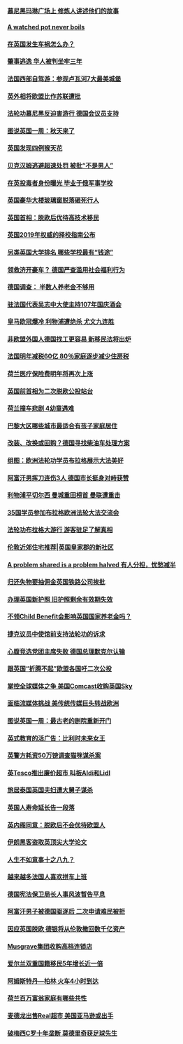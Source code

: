#### [慕尼黑玛琳广场上 修炼人讲述他们的故事](../pages/nsc974/n10762990.md?t=10070331) 

#### [A watched pot never boils](../pages/nsc974/n10763822.md?t=10070331) 

#### [在英国发生车祸怎么办？](../pages/nsc974/n10763811.md?t=10070331) 

#### [肇事逃逸 华人被判坐牢三年](../pages/nsc974/n10763799.md?t=10070331) 

#### [法国西部自驾游：参观卢瓦河7大最美城堡](../pages/nsc974/n10760218.md?t=10070331) 

#### [英外相将欧盟比作苏联遭批](../pages/nsc974/n10761274.md?t=10070331) 

#### [法轮功慕尼黑反迫害游行 德国会议员支持](../pages/nsc974/n10760664.md?t=10070331) 

#### [图说英国一周：秋天来了](../pages/nsc974/n10761380.md?t=10070331) 

#### [英国发现四例猴天花](../pages/nsc974/n10761362.md?t=10070331) 

#### [贝克汉姆逃避超速处罚 被批“不是男人”](../pages/nsc974/n10761349.md?t=10070331) 

#### [在英投毒者身份曝光 毕业于俄军事学校](../pages/nsc974/n10761338.md?t=10070331) 

#### [英国豪华大楼玻璃窗脱落砸死行人](../pages/nsc974/n10761334.md?t=10070331) 

#### [英国首相：脱欧后优待高技术移民](../pages/nsc974/n10761323.md?t=10070331) 

#### [英国2019年权威的择校指南公布](../pages/nsc974/n10761253.md?t=10070331) 

#### [另类英国大学排名 哪些学校最有“钱途”](../pages/nsc974/n10760972.md?t=10070331) 

#### [领救济开豪车？ 德国严查滥用社会福利行为](../pages/nsc974/n10760730.md?t=10070331) 

#### [德国调查：  半数人养老金不够用](../pages/nsc974/n10760552.md?t=10070331) 

#### [驻法国代表吴志中大使主持107年国庆酒会](../pages/nsc974/n10760458.md?t=10070331) 

#### [皇马欧冠爆冷 利物浦遭绝杀 尤文九连胜](../pages/nsc974/n10759476.md?t=10070331) 

#### [非欧盟外国人德国找工更容易 新移民法将出炉](../pages/nsc974/n10758904.md?t=10070331) 

#### [法国明年减税60亿 80％家庭逐步减少住房税](../pages/nsc974/n10758112.md?t=10070331) 

#### [荷兰医疗保险费明年将再次上涨](../pages/nsc974/n10758614.md?t=10070331) 

#### [英国前首相为二次脱欧公投站台](../pages/nsc974/n10756382.md?t=10070331) 

#### [荷兰撞车悲剧 4幼童遇难](../pages/nsc974/n10758529.md?t=10070331) 

#### [巴黎大区哪些城市最适合有孩子家庭居住](../pages/nsc974/n10758451.md?t=10070331) 

#### [改装、改换或回购？德国寻找柴油车处理方案](../pages/nsc974/n10755781.md?t=10070331) 

#### [组图：欧洲法轮功学员布拉格展示大法美好](../pages/nsc974/n10756084.md?t=10070331) 

#### [阿富汗男挥刀连伤3人 德国市长挺身对峙获赞](../pages/nsc974/n10755624.md?t=10070331) 

#### [利物浦平切尔西 曼城重回榜首 曼联遭重击](../pages/nsc974/n10752442.md?t=10070331) 

#### [35国学员参加布拉格欧洲法轮大法交流会](../pages/nsc974/n10751371.md?t=10070331) 

#### [法轮功布拉格大游行 游客驻足了解真相](../pages/nsc974/n10749360.md?t=10070331) 

#### [伦敦近郊住宅推荐|英国皇家郡的新社区](../pages/nsc974/n10748402.md?t=10070331) 

#### [A problem shared is a problem halved 有人分担，忧愁减半](../pages/nsc974/n10748007.md?t=10070331) 

#### [归还失物要抽佣金英国铁路公司挨批](../pages/nsc974/n10747998.md?t=10070331) 

#### [办理英国新护照 旧护照剩余有效期失效](../pages/nsc974/n10747991.md?t=10070331) 

#### [不领Child Benefit会影响英国国家养老金吗？](../pages/nsc974/n10747977.md?t=10070331) 

#### [捷克议员中使馆前支持法轮功的诉求](../pages/nsc974/n10747691.md?t=10070331) 

#### [心腹竞选党团主席失败 德国总理默克尔认输](../pages/nsc974/n10746576.md?t=10070331) 

#### [跟英国“折腾不起”欧盟各国吁二次公投](../pages/nsc974/n10746245.md?t=10070331) 

#### [掌控全球媒体之争 美国Comcast收购英国Sky](../pages/nsc974/n10746184.md?t=10070331) 

#### [面临流媒体挑战 美传统传媒巨头转战欧洲](../pages/nsc974/n10746233.md?t=10070331) 

#### [图说英国一周：最古老的剧院重新开门](../pages/nsc974/n10746284.md?t=10070331) 

#### [英式教育的活广告：比利时未来女王](../pages/nsc974/n10746280.md?t=10070331) 

#### [英警方耗资50万镑调查猫咪谋杀案](../pages/nsc974/n10746272.md?t=10070331) 

#### [英Tesco推出廉价超市 叫板Aldi和Lidl](../pages/nsc974/n10746265.md?t=10070331) 

#### [旅居泰国英国夫妇遭大舅子谋杀](../pages/nsc974/n10746263.md?t=10070331) 

#### [英国人寿命延长告一段落](../pages/nsc974/n10746259.md?t=10070331) 

#### [英内阁同意：脱欧后不会优待欧盟人](../pages/nsc974/n10746255.md?t=10070331) 

#### [伊朗黑客盗取英顶尖大学论文](../pages/nsc974/n10746250.md?t=10070331) 

#### [人生不如意事十之八九？](../pages/nsc974/n10745399.md?t=10070331) 

#### [越来越多法国人喜欢拼车上班](../pages/nsc974/n10743007.md?t=10070331) 

#### [德国宪法保卫局长人事风波暂告平息](../pages/nsc974/n10742793.md?t=10070331) 

#### [阿富汗男子被德国驱逐后 二次申请难民被拒](../pages/nsc974/n10742927.md?t=10070331) 

#### [因应英国脱欧 德银将从伦敦撤回数千亿资产](../pages/nsc974/n10739653.md?t=10070331) 

#### [Musgrave集团收购高档连锁店](../pages/nsc974/n10740570.md?t=10070331) 

#### [爱尔兰双重国籍移民5年增长近一倍](../pages/nsc974/n10740498.md?t=10070331) 

#### [阿姆斯特丹—柏林 火车4小时到达](../pages/nsc974/n10740435.md?t=10070331) 

#### [荷兰百万富翁家庭有哪些共性](../pages/nsc974/n10740251.md?t=10070331) 

#### [麦德龙出售Real超市  美国亚马逊或出手](../pages/nsc974/n10739571.md?t=10070331) 

#### [破梅西C罗十年垄断 莫德里奇获足球先生](../pages/nsc974/n10738647.md?t=10070331) 

